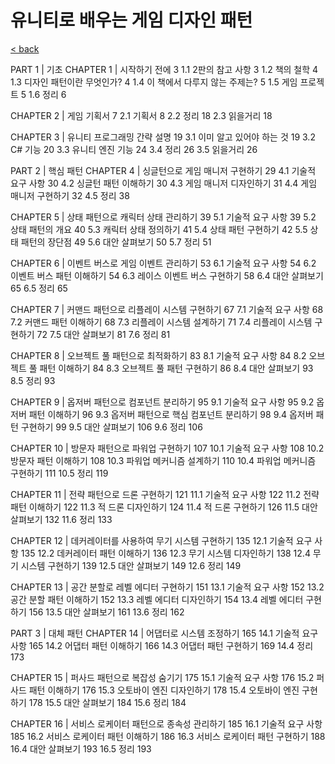 # 유니티로 배우는 게임 디자인 패턴

[< back](../design_patterns.md)

PART 1 | 기초
CHAPTER 1 | 시작하기 전에 3
1.1 2판의 참고 사항 3
1.2 책의 철학 4
1.3 디자인 패턴이란 무엇인가? 4
1.4 이 책에서 다루지 않는 주제는? 5
1.5 게임 프로젝트 5
1.6 정리 6

CHAPTER 2 | 게임 기획서 7
2.1 기획서 8
2.2 정리 18
2.3 읽을거리 18

CHAPTER 3 | 유니티 프로그래밍 간략 설명 19
3.1 이미 알고 있어야 하는 것 19
3.2 C# 기능 20
3.3 유니티 엔진 기능 24
3.4 정리 26
3.5 읽을거리 26

PART 2 | 핵심 패턴
CHAPTER 4 | 싱글턴으로 게임 매니저 구현하기 29
4.1 기술적 요구 사항 30
4.2 싱글턴 패턴 이해하기 30
4.3 게임 매니저 디자인하기 31
4.4 게임 매니저 구현하기 32
4.5 정리 38

CHAPTER 5 | 상태 패턴으로 캐릭터 상태 관리하기 39
5.1 기술적 요구 사항 39
5.2 상태 패턴의 개요 40
5.3 캐릭터 상태 정의하기 41
5.4 상태 패턴 구현하기 42
5.5 상태 패턴의 장단점 49
5.6 대안 살펴보기 50
5.7 정리 51

CHAPTER 6 | 이벤트 버스로 게임 이벤트 관리하기 53
6.1 기술적 요구 사항 54
6.2 이벤트 버스 패턴 이해하기 54
6.3 레이스 이벤트 버스 구현하기 58
6.4 대안 살펴보기 65
6.5 정리 65

CHAPTER 7 | 커맨드 패턴으로 리플레이 시스템 구현하기 67
7.1 기술적 요구 사항 68
7.2 커맨드 패턴 이해하기 68
7.3 리플레이 시스템 설계하기 71
7.4 리플레이 시스템 구현하기 72
7.5 대안 살펴보기 81
7.6 정리 81

CHAPTER 8 | 오브젝트 풀 패턴으로 최적화하기 83
8.1 기술적 요구 사항 84
8.2 오브젝트 풀 패턴 이해하기 84
8.3 오브젝트 풀 패턴 구현하기 86
8.4 대안 살펴보기 93
8.5 정리 93

CHAPTER 9 | 옵저버 패턴으로 컴포넌트 분리하기 95
9.1 기술적 요구 사항 95
9.2 옵저버 패턴 이해하기 96
9.3 옵저버 패턴으로 핵심 컴포넌트 분리하기 98
9.4 옵저버 패턴 구현하기 99
9.5 대안 살펴보기 106
9.6 정리 106

CHAPTER 10 | 방문자 패턴으로 파워업 구현하기 107
10.1 기술적 요구 사항 108
10.2 방문자 패턴 이해하기 108
10.3 파워업 메커니즘 설계하기 110
10.4 파워업 메커니즘 구현하기 111
10.5 정리 119

CHAPTER 11 | 전략 패턴으로 드론 구현하기 121
11.1 기술적 요구 사항 122
11.2 전략 패턴 이해하기 122
11.3 적 드론 디자인하기 124
11.4 적 드론 구현하기 126
11.5 대안 살펴보기 132
11.6 정리 133

CHAPTER 12 | 데커레이터를 사용하여 무기 시스템 구현하기 135
12.1 기술적 요구 사항 135
12.2 데커레이터 패턴 이해하기 136
12.3 무기 시스템 디자인하기 138
12.4 무기 시스템 구현하기 139
12.5 대안 살펴보기 149
12.6 정리 149

CHAPTER 13 | 공간 분할로 레벨 에디터 구현하기 151
13.1 기술적 요구 사항 152
13.2 공간 분할 패턴 이해하기 152
13.3 레벨 에디터 디자인하기 154
13.4 레벨 에디터 구현하기 156
13.5 대안 살펴보기 161
13.6 정리 162

PART 3 | 대체 패턴
CHAPTER 14 | 어댑터로 시스템 조정하기 165
14.1 기술적 요구 사항 165
14.2 어댑터 패턴 이해하기 166
14.3 어댑터 패턴 구현하기 169
14.4 정리 173

CHAPTER 15 | 퍼사드 패턴으로 복잡성 숨기기 175
15.1 기술적 요구 사항 176
15.2 퍼사드 패턴 이해하기 176
15.3 오토바이 엔진 디자인하기 178
15.4 오토바이 엔진 구현하기 178
15.5 대안 살펴보기 184
15.6 정리 184

CHAPTER 16 | 서비스 로케이터 패턴으로 종속성 관리하기 185
16.1 기술적 요구 사항 185
16.2 서비스 로케이터 패턴 이해하기 186
16.3 서비스 로케이터 패턴 구현하기 188
16.4 대안 살펴보기 193
16.5 정리 193
